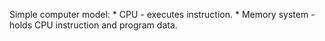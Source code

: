 Simple computer model:
    * CPU - executes instruction.
    * Memory system - holds CPU instruction and program data.
